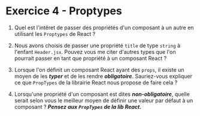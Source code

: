 # Exercice 4 - Proptypes

1. Quel est l'intêret de passer des propriétés d'un composant à un autre en utilisant les `Proptypes` de React ?

2. Nous avons choisis de passer une propriété `title` de type `string` à l'enfant `Header.jsx`. Pouvez vous me citer d'autres types que l'on pourrait passer en tant que propriété à un composant React ?

3. Lorsque l'on définit un composant React ayant des `props`, il existe un moyen de les ***typer*** et de les rendre ***obligatoire***. Sauriez-vous expliquer ce que `PropTypes` de la librairie React nous propose de faire cela ?

4. Lorsqu'une propriété d'un composant est dites ***non-obligatoire***, quelle serait selon vous le meilleur moyen de définir une valeur par défaut à un composant ? ***Pensez aux `PropTypes` de la lib React.***
